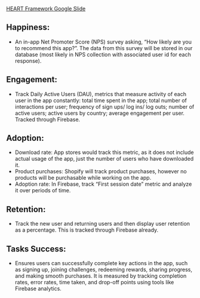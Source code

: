 [HEART Framework Google Slide](https://docs.google.com/presentation/d/1faLNjihW0OLhgibvnLp9ItB1z5xxHWgyMiqLhe1785w/edit?usp=sharing)

## Happiness:
* An in-app Net Promoter Score (NPS) survey asking, “How likely are you to recommend this app?”. The data from this survey will be stored in our database (most likely in NPS collection with associated user id for each response).

## Engagement:
* Track Daily Active Users (DAU), metrics that measure activity of each user in the app constantly: total time spent in the app; total number of interactions per user; frequency of sign ups/ log ins/ log outs; number of active users; active users by country; average engagement per user.
Tracked through Firebase.  

## Adoption:
* Download rate: App stores would track this metric, as it does not include actual usage of the app, just the number of users who have downloaded it.
* Product purchases: Shopify will track product purchases, however no products will be purchasable while working on the app.
* Adoption rate: In Firebase, track “First session date” metric and analyze it over periods of time.

## Retention:
* Track the new user and returning users and then display user retention as a percentage. This is tracked through Firebase already.

## Tasks Success:
* Ensures users can successfully complete key actions in the app, such as signing up, joining challenges, redeeming rewards, sharing progress, and making smooth purchases. It is measured by tracking completion rates, error rates, time taken, and drop-off points using tools like Firebase analytics.
